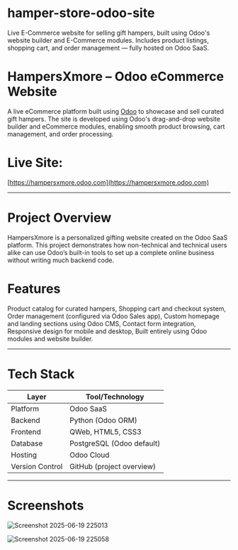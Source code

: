 # hamper-store-odoo-site
Live E-Commerce website for selling gift hampers, built using Odoo's website builder and E-Commerce modules. Includes product listings, shopping cart, and order management — fully hosted on Odoo SaaS.

#  HampersXmore – Odoo eCommerce Website

A live eCommerce platform built using [Odoo](https://www.odoo.com/) to showcase and sell curated gift hampers. The site is developed using Odoo's drag-and-drop website builder and eCommerce modules, enabling smooth product browsing, cart management, and order processing.

# Live Site:
 [https://hampersxmore.odoo.com](https://hampersxmore.odoo.com)

---

# Project Overview

HampersXmore is a personalized gifting website created on the Odoo SaaS platform. This project demonstrates how non-technical and technical users alike can use Odoo’s built-in tools to set up a complete online business without writing much backend code.



# Features

  Product catalog for curated hampers,
  Shopping cart and checkout system,
  Order management (configured via Odoo Sales app),
  Custom homepage and landing sections using Odoo CMS,
  Contact form integration,
  Responsive design for mobile and desktop,
  Built entirely using Odoo modules and website builder.

---

# Tech Stack

| Layer            | Tool/Technology        |
|------------------|------------------------|
| Platform         | Odoo SaaS              |
| Backend          | Python (Odoo ORM)      |
| Frontend         | QWeb, HTML5, CSS3      |
| Database         | PostgreSQL (Odoo default) |
| Hosting          | Odoo Cloud             |
| Version Control  | GitHub (project overview) |

---

# Screenshots

![Screenshot 2025-06-19 225013](https://github.com/user-attachments/assets/747f2ac6-eb4b-4816-baae-9d893af0cf77)



![Screenshot 2025-06-19 225058](https://github.com/user-attachments/assets/7ea28785-dc04-4172-b7ec-82e2d0066008)






















